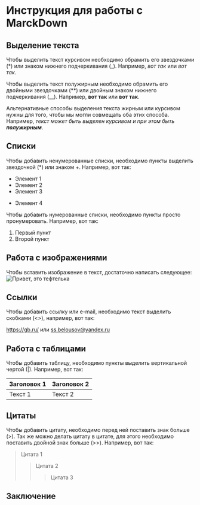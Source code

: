 # Инструкция для работы с MarckDown

## Выделение текста

Чтобы выделить текст курсивом необходимо обрамить его звездочками (*) или знаком нижнего подчеркивания (_). Например, *вот так* или _вот так_.

Чтобы выделить текст полужирным необходимо обрамить его двойными звездочками (**) или двойным знаком нижнего подчеркивания (__). Например, **вот так** или __вот так__.

Альтернативные способы выделения текста жирным или курсивом нужны для того, чтобы мы могли совмещать оба этих способа. Например, _текст может быть выделен курсивом и при этом быть **полужирным**_.

## Списки

Чтобы добавить ненумерованные списки, необходимо пункты выделить звездочкой (*) или знаком +.
Например, вот так:
* Элемент 1
* Элемент 2
* Элемент 3
+ Элемент 4

Чтобы добавить нумерованные списки, необходимо пункты просто пронумеровать.
Например, вот так:
1. Первый пункт
2. Второй пункт
## Работа с изображениями

Чтобы вставить изображение в текст, достаточно написать следующее:
![Привет, это тефтелька](teftelka.jpg)
## Ссылки

Чтобы добавить ссылку или e-mail, необходимо текст выделить скобками (<>), например, вот так:

<https://gb.ru/> или <ss.belousov@yandex.ru>

## Работа с таблицами

Чтобы добавить таблицу, необходимо пункты выделить вертикальной чертой (|).
Например, вот так:

|Заголовок 1|Заголовок 2|
|--------|--------|
|Текст 1|Текст 2|

## Цитаты

Чтобы добавить цитату, необходимо перед ней поставить знак больше (>). Так же можно делать цитату в цитате, для этого необходимо поставить двойной знак больше (>>).
Например, вот так:

>Цитата 1
>>Цитата 2
>>>Цитата 3

## Заключение